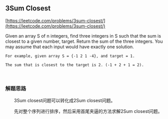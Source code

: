 ## 3Sum Closest

[https://leetcode.com/problems/3sum-closest/](https://leetcode.com/problems/3sum-closest/)

Given an array S of n integers, find three integers in S such that the sum is closest to a given number, target. Return the sum of the three integers. You may assume that each input would have exactly one solution.
    
    For example, given array S = {-1 2 1 -4}, and target = 1.

    The sum that is closest to the target is 2. (-1 + 2 + 1 = 2).

<br>

### 解题思路
       
&nbsp;&nbsp;&nbsp;&nbsp;&nbsp;&nbsp;&nbsp;3Sum closest问题可以转化成2Sum closest问题。

&nbsp;&nbsp;&nbsp;&nbsp;&nbsp;&nbsp;&nbsp;先对整个序列进行排序，然后采用首尾夹逼的方法求解2Sum closest问题。
